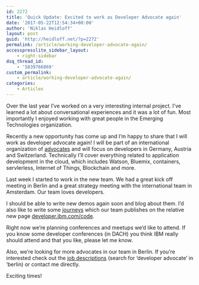 ```yaml
---
id: 2272
title: 'Quick Update: Excited to work as Developer Advocate again'
date: '2017-05-22T12:54:34+00:00'
author: 'Niklas Heidloff'
layout: post
guid: 'http://heidloff.net/?p=2272'
permalink: /article/working-developer-advocate-again/
accesspresslite_sidebar_layout:
    - right-sidebar
dsq_thread_id:
    - '5839766069'
custom_permalink:
    - article/working-developer-advocate-again/
categories:
    - Articles
---
```


Over the last year I’ve worked on a very interesting internal project. I’ve learned a lot about conversational experiences and it was a lot of fun. Most importantly I enjoyed working with great people in the Emerging Technologies organization.

Recently a new opportunity has come up and I’m happy to share that I will work as developer advocate again! I will be part of an international organization of [advocates](https://developer.ibm.com/code/advocates/) and will focus on developers in Germany, Austria and Switzerland. Technically I’ll cover everything related to application development in the cloud, which includes Watson, Bluemix, containers, servlerless, Internet of Things, Blockchain and more.

Last week I started to work in the new team. We had a great kick off meeting in Berlin and a great strategy meeting with the international team in Amsterdam. Our team loves developers.

I should be able to write new demos again soon and blog about them. I’d also like to write some [journeys](https://developer.ibm.com/code/journeys) which our team publishes on the relative new page [developer.ibm.com/code](https://developer.ibm.com/code/).

Right now we’re planning conferences and meetups we’d like to attend. If you know some developer conferences (in DACH) you think IBM really should attend and that you like, please let me know.

Also, we’re looking for more advocates in our team in Berlin. If you’re interested check out the [job descriptions](https://krb-sjobs.brassring.com/TGnewUI/Search/Home/Home?partnerid=26059&siteid=5016#home) (search for ‘developer advocate’ in ‘berlin) or contact me directly.

Exciting times!